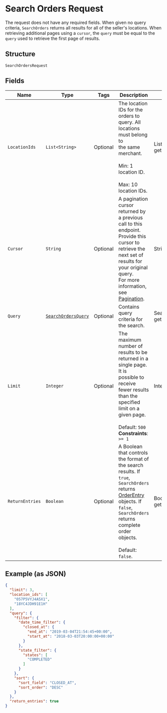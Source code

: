 
# Search Orders Request

The request does not have any required fields. When given no query criteria,
`SearchOrders` returns all results for all of the seller's locations. When retrieving additional
pages using a `cursor`, the `query` must be equal to the `query` used to retrieve the first page of
results.

## Structure

`SearchOrdersRequest`

## Fields

| Name | Type | Tags | Description | Getter |
|  --- | --- | --- | --- | --- |
| `LocationIds` | `List<String>` | Optional | The location IDs for the orders to query. All locations must belong to<br>the same merchant.<br><br>Min: 1 location ID.<br><br>Max: 10 location IDs. | List<String> getLocationIds() |
| `Cursor` | `String` | Optional | A pagination cursor returned by a previous call to this endpoint.<br>Provide this cursor to retrieve the next set of results for your original query.<br>For more information, see [Pagination](https://developer.squareup.com/docs/basics/api101/pagination). | String getCursor() |
| `Query` | [`SearchOrdersQuery`](../../doc/models/search-orders-query.md) | Optional | Contains query criteria for the search. | SearchOrdersQuery getQuery() |
| `Limit` | `Integer` | Optional | The maximum number of results to be returned in a single page. It is<br>possible to receive fewer results than the specified limit on a given page.<br><br>Default: `500`<br>**Constraints**: `>= 1` | Integer getLimit() |
| `ReturnEntries` | `Boolean` | Optional | A Boolean that controls the format of the search results. If `true`,<br>`SearchOrders` returns [OrderEntry](../../doc/models/order-entry.md) objects. If `false`, `SearchOrders`<br>returns complete order objects.<br><br>Default: `false`. | Boolean getReturnEntries() |

## Example (as JSON)

```json
{
  "limit": 3,
  "location_ids": [
    "057P5VYJ4A5X1",
    "18YC4JDH91E1H"
  ],
  "query": {
    "filter": {
      "date_time_filter": {
        "closed_at": {
          "end_at": "2019-03-04T21:54:45+00:00",
          "start_at": "2018-03-03T20:00:00+00:00"
        }
      },
      "state_filter": {
        "states": [
          "COMPLETED"
        ]
      }
    },
    "sort": {
      "sort_field": "CLOSED_AT",
      "sort_order": "DESC"
    }
  },
  "return_entries": true
}
```

